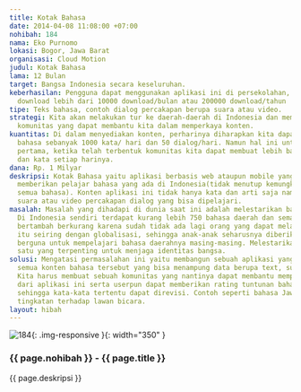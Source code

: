 ```yaml
---
title: Kotak Bahasa
date: 2014-04-08 11:08:00 +07:00
nohibah: 184
nama: Eko Purnomo
lokasi: Bogor, Jawa Barat
organisasi: Cloud Motion
judul: Kotak Bahasa
lama: 12 Bulan
target: Bangsa Indonesia secara keseluruhan.
keberhasilan: Pengguna dapat menggunakan aplikasi ini di persekolahan, serta jumlah
  download lebih dari 10000 download/bulan atau 200000 download/tahun
tipe: Teks bahasa, contoh dialog percakapan berupa suara atau video.
strategi: Kita akan melakukan tur ke daerah-daerah di Indonesia dan membuat sebuah
  komunitas yang dapat membantu kita dalam memperkaya konten.
kuantitas: Di dalam menyediakan konten, perharinya diharapkan kita dapat membuat konten
  bahasa sebanyak 1000 kata/ hari dan 50 dialog/hari. Namun hal ini untuk inisialisasi
  pertama, ketika telah terbentuk komunitas kita dapat membuat lebih banyak dialog
  dan kata setiap harinya.
dana: Rp. 1 Milyar
deskripsi: Kotak Bahasa yaitu aplikasi berbasis web ataupun mobile yang berguna untuk
  memberikan pelajar bahasa yang ada di Indonesia(tidak menutup kemungkinan untuk
  semua bahasa). Konten aplikasi ini tidak hanya kata dan arti saja namun akan ada
  suara atau video percakapan dialog yang bisa dipelajari.
masalah: Masalah yang dihadapi di dunia saat ini adalah melestarikan bahasa yang ada.
  Di Indonesia sendiri terdapat kurang lebih 750 bahasa daerah dan semakin hari akan
  bertambah berkurang karena sudah tidak ada lagi orang yang dapat melakukan percakapan
  itu seiring dengan globalisasi, sehingga anak-anak seharusnya diberikan ilmu yang
  berguna untuk mempelajari bahasa daerahnya masing-masing. Melestarikan bahasa menjadi
  satu yang terpenting untuk menjaga identitas bangsa.
solusi: Mengatasi permasalahan ini yaitu membangun sebuah aplikasi yang dapat menampung
  semua konten bahasa tersebut yang bisa menampung data berupa text, suara dan video.
  Kita harus membuat sebuah komunitas yang nantinya dapat membantu memperkaya konten
  dari aplikasi ini serta userpun dapat memberikan rating tuntunan bahasa yang disajikan,
  sehingga kata-kata tertentu dapat direvisi. Contoh seperti bahasa Jawa yang memiliki
  tingkatan terhadap lawan bicara.
layout: hibah
---
```


![184](/static/img/hibahcms/184.png){: .img-responsive }{: width="350" }

### {{ page.nohibah }} - {{ page.title }}

{{ page.deskripsi }}
